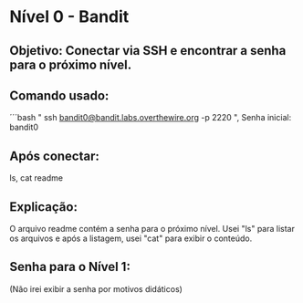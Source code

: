 # Nível 0 - Bandit

## Objetivo: Conectar via SSH e encontrar a senha para o próximo nível.

## Comando usado:
´´´bash 
" ssh bandit0@bandit.labs.overthewire.org -p 2220 ", 
Senha inicial: bandit0


## Após conectar: 
ls, 
cat readme

## Explicação: 
O arquivo readme contém a senha para o próximo nível. Usei "ls" para listar os arquivos e após a listagem, usei "cat" para exibir o conteúdo.

## Senha para o Nível 1:
(Não irei exibir a senha por motivos didáticos)
